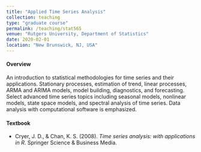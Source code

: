 ```yaml
---
title: "Applied Time Series Analysis"
collection: teaching
type: "graduate course"
permalink: /teaching/stat565
venue: "Rutgers University, Department of Statistics"
date: 2020-02-01
location: "New Brunswick, NJ, USA"
---
```




#### Overview

An introduction to statistical methodologies for time series and their applications. Stationary processes, estimation of trend, linear processes, ARMA and ARIMA models, model building, diagnostics, and forecasting. Select advanced time series topics including seasonal models, nonlinear models, state space models, and spectral analysis of time series. Data analysis with computational software is emphasized.

#### Textbook

* Cryer, J. D., & Chan, K. S. (2008). *Time series analysis: with applications in R*. Springer Science & Business Media.

